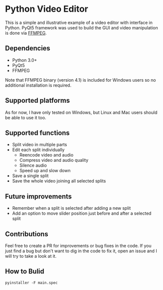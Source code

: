 # Python Video Editor

This is a simple and illustrative example of a video editor with interface in Python. PyQt5 framework 
was used to build the GUI and video manipulation is done via [FFMPEG](https://www.ffmpeg.org/).

## Dependencies

- Python 3.0+
- PyQt5
- FFMPEG

Note that FFMPEG binary (version 4.1) is included for Windows users so no additional installation 
is required.

## Supported platforms

As for now, I have only tested on Windows, but Linux and Mac users should be able to use it too.

## Supported functions

- Split video in multiple parts
- Edit each split individually
  - Reencode video and audio
  - Compress video and audio quality
  - Silence audio
  - Speed up and slow down
- Save a single split
- Save the whole video joining all selected splits

## Future improvements

- Remember when a split is selected after adding a new split
- Add an option to move slider position just before and after a selected split

## Contributions

Feel free to create a PR for improvements or bug fixes in the code. If you just find a bug but don't 
want to dig in the code to fix it, open an issue and I will try to take a look at it.

## How to Bulid
 `pyinstaller -F main.spec`

